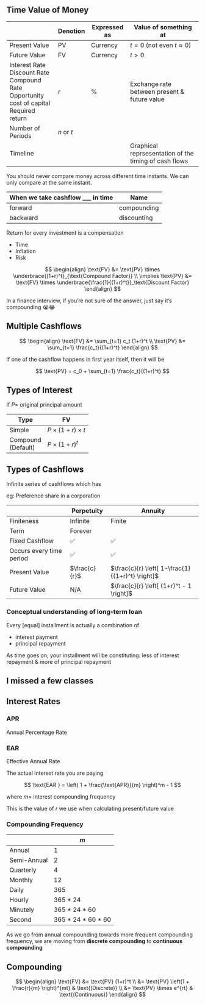 ## Time Value of Money

|                                                              | Denotion   | Expressed as | Value of something at                                 |
| ------------------------------------------------------------ | ---------- | ------------ | ----------------------------------------------------- |
| Present Value                                                | PV         | Currency     | $t = 0$ (not even $t \approx 0$)                      |
| Future Value                                                 | FV         | Currency     | $t > 0$                                               |
| Interest Rate<br />Discount Rate<br />Compound Rate<br />Opportunity cost of capital<br />Required return | $r$        | %            | Exchange rate between present & future value          |
| Number of Periods                                            | $n$ or $t$ |              |                                                       |
| Timeline                                                     |            |              | Graphical reprsesentation of the timing of cash flows |

You should never compare money across different time instants. We can only compare at the same instant.

| When we take cashflow ___ in time | Name        |
| --------------------------------- | ----------- |
| forward                           | compounding |
| backward                          | discounting |

Return for every investment is a compensation

- Time
- Inflation
- Risk

$$
\begin{align}
\text{FV} &= \text{PV} \times \underbrace{(1+r)^t}_{\text{Compound Factor}} \\
\implies \text{PV} &= \text{FV} \times \underbrace{\frac{1}{(1+r)^t}}_\text{Discount Factor}
\end{align}
$$

In a finance interview, if you’re not sure of the answer, just say it’s compounding 😭😂

## Multiple Cashflows


$$
\begin{align}
\text{FV} &= \sum_{t=1} c_t (1+r)^t \\
\text{PV} &= \sum_{t=1} \frac{c_t}{(1+r)^t}
\end{align}
$$

If one of the cashflow happens in first year itself, then it will be

$$
\text{PV} = c_0 + \sum_{t=1} \frac{c_t}{(1+r)^t}
$$


## Types of Interest

If $P =$ original principal amount

| Type                    | FV                        |
| ----------------------- | ------------------------- |
| Simple                  | $P \times (1+r) \times t$ |
| Compound<br />(Default) | $P \times (1+r)^t$        |

## Types of Cashflows

Infinite series of cashflows which has

eg: Preference share in a corporation

|                          | Perpetuity    | Annuity                                          |
| ------------------------ | ------------- | ------------------------------------------------ |
| Finiteness               | Infinite      | Finite                                           |
| Term                     | Forever       |                                                  |
| Fixed Cashflow           | ✅             | ✅                                                |
| Occurs every time period | ✅             | ✅                                                |
| Present Value            | $\frac{c}{r}$ | $\frac{c}{r} \left[ 1-\frac{1}{(1+r)^t} \right]$ |
| Future Value             | N/A           | $\frac{c}{r} \left[ (1+r)^t - 1 \right]$         |

### Conceptual understanding of long-term loan

Every [equal] installment is actually a combination of

- interest payment
- principal repayment

As time goes on, your installment will be constituting: less of interest repayment & more of principal repayment

## I missed a few classes

## Interest Rates

### APR

Annual Percentage Rate

### EAR

Effective Annual Rate

The actual interest rate you are paying

$$
\text{EAR } = \left(
1 + \frac{\text{APR}}{m}
\right)^m - 1
$$

where $m =$ interest compounding frequency

This is the value of $r$ we use when calculating present/future value

### Compounding Frequency

|             | $m$                |
| ----------- | ------------------ |
| Annual      | 1                  |
| Semi-Annual | 2                  |
| Quarterly   | 4                  |
| Monthly     | 12                 |
| Daily       | 365                |
| Hourly      | 365 * 24           |
| Minutely    | 365 * 24 * 60      |
| Second      | 365 * 24 * 60 * 60 |

As we go from annual compounding towards more frequent compounding frequency, we are moving from **discrete compounding** to **continuous compounding**

## Compounding

$$
\begin{align}
\text{FV} &= \text{PV} (1+r)^t \\
&= \text{PV} \left(1 + \frac{r}{m} \right)^{mt} & \text{(Discrete)} \\
&= \text{PV} \times e^{rt} & \text{(Continuous)}
\end{align}
$$

